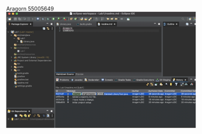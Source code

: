 Aragorn
55005649
![git-history](https://github.com/JoaquinDC/comp3111-lab1-2021f/blob/master/git-history.png?raw=true)
